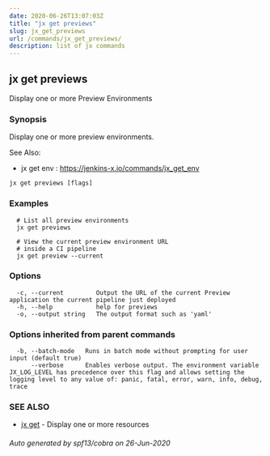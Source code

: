 ```yaml
---
date: 2020-06-26T13:07:03Z
title: "jx get previews"
slug: jx_get_previews
url: /commands/jx_get_previews/
description: list of jx commands
---
```

## jx get previews

Display one or more Preview Environments

### Synopsis

Display one or more preview environments.
  
See Also: 

  * jx get env : https://jenkins-x.io/commands/jx_get_env

```
jx get previews [flags]
```

### Examples

```
  # List all preview environments
  jx get previews
  
  # View the current preview environment URL
  # inside a CI pipeline
  jx get preview --current
```

### Options

```
  -c, --current         Output the URL of the current Preview application the current pipeline just deployed
  -h, --help            help for previews
  -o, --output string   The output format such as 'yaml'
```

### Options inherited from parent commands

```
  -b, --batch-mode   Runs in batch mode without prompting for user input (default true)
      --verbose      Enables verbose output. The environment variable JX_LOG_LEVEL has precedence over this flag and allows setting the logging level to any value of: panic, fatal, error, warn, info, debug, trace
```

### SEE ALSO

* [jx get](/commands/jx_get/)	 - Display one or more resources

###### Auto generated by spf13/cobra on 26-Jun-2020
